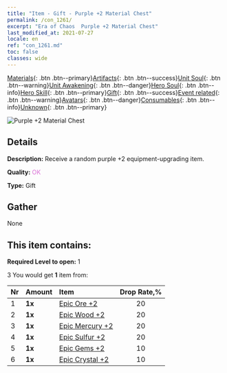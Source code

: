 ```yaml
---
title: "Item - Gift - Purple +2 Material Chest"
permalink: /con_1261/
excerpt: "Era of Chaos  Purple +2 Material Chest"
last_modified_at: 2021-07-27
locale: en
ref: "con_1261.md"
toc: false
classes: wide
---
```

 [Materials](/Items/){: .btn .btn--primary}[Artifacts](/Items/Artifacts/){: .btn .btn--success}[Unit Soul](/Items/UnitSoul/){: .btn .btn--warning}[Unit Awakening](/Items/UnitAwakening/){: .btn .btn--danger}[Hero Soul](/Items/HeroSoul/){: .btn .btn--info}[Hero Skill](/Items/HeroSkill/){: .btn .btn--primary}[Gift](/Items/Gift/){: .btn .btn--success}[Event related](/Items/Events/){: .btn .btn--warning}[Avatars](/Items/Avatars/){: .btn .btn--danger}[Consumables](/Items/Consumables/){: .btn .btn--info}[Unknown](/Items/Unknown/){: .btn .btn--primary}

 ![Purple +2 Material Chest](/images/t/i_304002.png)

## Details
 **Description:** Receive a random purple +2 equipment-upgrading item.

 **Quality:** <span style="color: #DA70D6">OK</span>

 **Type:** Gift

## Gather

  None

## This item contains:

 **Required Level to open:** 1

 3 You would get **1** item  from:

  | Nr | Amount |     Item    | Drop Rate,% |
  |:---|:-------|:------------|:---------:|
  | 1 |  **1x** | [Epic Ore +2](/Items/mat_47/) | 20 | 
  | 2 |  **1x** | [Epic Wood +2](/Items/mat_48/) | 20 | 
  | 3 |  **1x** | [Epic Mercury +2](/Items/mat_49/) | 20 | 
  | 4 |  **1x** | [Epic Sulfur +2](/Items/mat_50/) | 20 | 
  | 5 |  **1x** | [Epic Gems +2](/Items/mat_51/) | 10 | 
  | 6 |  **1x** | [Epic Crystal +2](/Items/mat_52/) | 10 | 
